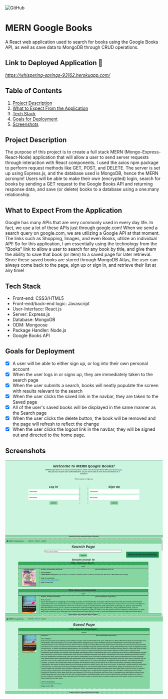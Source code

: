 ![GitHub](https://img.shields.io/github/license/Joeseff6/MERN-Google-Books)
# MERN Google Books

A React web application used to search for books using the Google Books API, as well as save data to MongoDB through CRUD operations.
## Link to Deployed Application 🔗

_https://whispering-springs-93162.herokuapp.com/_

## Table of Contents

1. [Project Description](#project-description)
2. [What to Expect From the Application](#What-to-Expect-From-the-Application)
3. [Tech Stack](#Tech-Stack)
4. [Goals for Deployment](#Goals-for-Deployment)
5. [Screenshots](#Screenshots)

## Project Description 

The purpose of this project is to create a full stack MERN (Mongo-Express-React-Node) application that will allow a user to send server requests through interaction with React components. I used the axios npm package to perform request methods like GET, POST, and DELETE. The server is set up using Express.js, and the database used is MongoDB, hence the MERN acronym! Users will be able to make their own (encrypted) login, search for books by sending a GET request to the Google Books API and returning response data, and save (or delete) books to a database using a one:many relationship.
## What to Expect From the Application

Google has many APIs that are very commonly used in every day life. In fact, we use a lot of these APIs just through google.com! When we send a search query on google.com, we are utilizing a Google API at that moment. The links such as Shopping, Images, and even Books, utilize an individual API! So for this application, I am essentially using the technology from the "Books" link to allow a user to search for any book by title, and give them the ability to save that book (or item) to a saved page for later retrieval. Since these saved books are stored through MongoDB Atlas, the user can always come back to the page, sign up or sign in, and retrieve their list at any time!

## Tech Stack

* Front-end: CSS3/HTML5
* Front-end/back-end logic: Javascript
* User-Interface: React.js
* Server: Express.js
* Database: MongoDB
* ODM: Mongoose
* Package Handler: Node.js
* Google Books API
## Goals for Deployment

- [x] A user will be able to either sign up, or log into their own personal account
- [x] When the user logs in or signs up, they are immediately taken to the search page
- [x] When the user submits a search, books will neatly populate the screen with results relevant to the search
- [x] When the user clicks the saved link in the navbar, they are taken to the Saved page
- [x] All of the user's saved books will be displayed in the same manner as the Search page
- [x] When the user clicks the delete button, the book will be removed and the page will refresh to reflect the change
- [x] When the user clicks the logout link in the navbar, they will be signed out and directed to the home page.

## Screenshots
![Homepage of the MERN Google Books app](./assets/Images/Capture1.JPG)
![Search page after search results are submitted and a book is saved](./assets/Images/Capture2.JPG)
![The Saved page with the saved book shown](./assets/Images/Capture3.JPG)